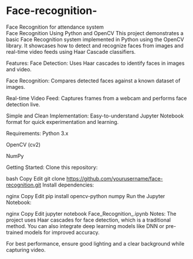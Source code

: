 # Face-recognition-
Face Recognition for attendance system  
Face Recognition Using Python and OpenCV
This project demonstrates a basic Face Recognition system implemented in Python using the OpenCV library. It showcases how to detect and recognize faces from images and real-time video feeds using Haar Cascade classifiers.

Features:
Face Detection: Uses Haar cascades to identify faces in images and video.

Face Recognition: Compares detected faces against a known dataset of images.

Real-time Video Feed: Captures frames from a webcam and performs face detection live.

Simple and Clean Implementation: Easy-to-understand Jupyter Notebook format for quick experimentation and learning.

Requirements:
Python 3.x

OpenCV (cv2)

NumPy

Getting Started:
Clone this repository:

bash
Copy
Edit
git clone https://github.com/yourusername/face-recognition.git
Install dependencies:

nginx
Copy
Edit
pip install opencv-python numpy
Run the Jupyter Notebook:

nginx
Copy
Edit
jupyter notebook Face_Recognition_.ipynb
Notes:
The project uses Haar cascades for face detection, which is a traditional method. You can also integrate deep learning models like DNN or pre-trained models for improved accuracy.

For best performance, ensure good lighting and a clear background while capturing video.

